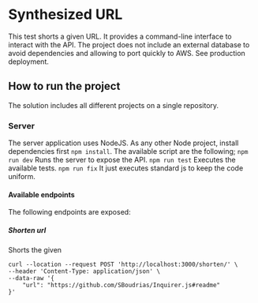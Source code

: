 # Synthesized URL
This test shorts a given URL. It provides a command-line interface to interact with the API. The project does not include an external database to avoid dependencies and allowing to port quickly to AWS. See production deployment. 

## How to run the project
The solution includes all different projects on a single repository.

### Server
The server application uses NodeJS. As any other Node project, install dependencies first `npm install`. The available script are the following;
`npm run dev` Runs the server to expose the API.
`npm run test` Executes the available tests.
`npm run fix` It just executes standard js to keep the code uniform.

#### Available endpoints
The following endpoints are exposed:

##### Shorten url
Shorts the given  
```shell
curl --location --request POST 'http://localhost:3000/shorten/' \
--header 'Content-Type: application/json' \
--data-raw '{
    "url": "https://github.com/SBoudrias/Inquirer.js#readme"
}'
```